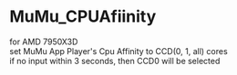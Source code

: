 # MuMu_CPUAfiinity
for AMD 7950X3D\
set MuMu App Player's Cpu Affinity to CCD(0, 1, all) cores\
if no input within 3 seconds, then CCD0 will be selected
